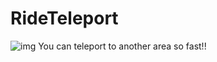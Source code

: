# RideTeleport
![img](https://github.com/OtorisanVardo/RideTeleport/tree/master/utils/logo.png)
You can teleport to another area so fast!!